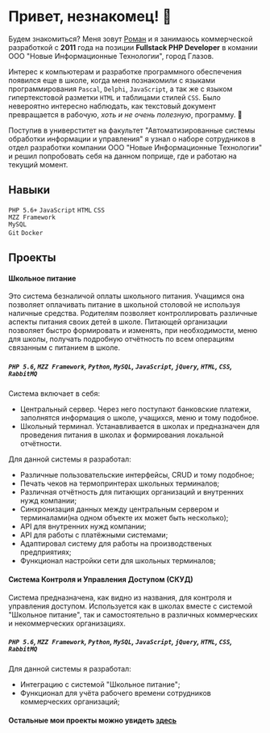 # Привет, незнакомец! 👋

Будем знакомиться? Меня зовут [Роман](https://t.me/srhamster "Мой телеграм") и я занимаюсь коммерческой разработкой с **2011** года на позиции **Fullstack PHP Developer** в комании ООО "Новые Информационные Технологии", город Глазов. 

Интерес к компьютерам и разработке программного обеспечения появился еще в школе, когда меня познакомили с языками программирования `Pascal`, `Delphi`, `JavaScript`, а так же с языком гипертекстовой разметки `HTML` и таблицами стилей `CSS`. Было невероятно интересно наблюдать, как текстовый документ превращается в рабочую, _хоть и не очень полезную_, программу. 🤩 

Поступив в универститет на факультет "Автоматизированные системы обработки информации и управления" я узнал о наборе сотрудников в отдел разработки компании ООО "Новые Информационные Технологии" и решил попробовать себя на данном поприще, где и работаю на текущий момент.

## Навыки

`PHP 5.6+` `JavaScript` `HTML` `CSS` \
`MZZ Framework` \
`MySQL` \
`Git` `Docker`

## Проекты

#### Школьное питание

Это система безналичой оплаты школьного питания. Учащимся она позволяет оплачивать питание в школьной столовой не используя наличные средства. Родителям позволяет контроллировать различные аспекты питания своих детей в школе. Питающей организации позволяет быстро формировать и изменять, при необходимости, меню для школы, получать подробную отчётность по всем операциям связанным с питанием в школе.

##### `PHP 5.6`, `MZZ Framework`, `Python`, `MySQL`, `JavaScript`, `jQuery`, `HTML`, `CSS`, `RabbitMQ`

Система включает в себя:
- Центральный сервер. Через него поступают банковские платежи, заполнятся информация о школе, учащихся, меню и тому подобное.
- Школьный терминал. Устанавливается в школах и предназначен для проведения питания в школах и формирования локальной отчётности.

Для данной системы я разработал:
- Различные пользовательские интерфейсы, CRUD и тому подобное;
- Печать чеков на термопринтерах школьных терминалов;
- Различная отчётность для питающих организаций и внутренних нужд компании;
- Синхронизация данных между центральным сервером и терминалами(на одном объекте их может быть несколько);
- API для внутренних нужд компании;
- API для работы с платёжными системами;
- Адаптировал систему для работы на производственых предприятиях;
- Функционал настройки сети для школьных терминалов;

#### Система Контроля и Управления Доступом (СКУД)

Система предназначена, как видно из названия, для контроля и управления доступом. Используется как в школах вместе с системой "Школьное питание", так и самостоятельно в различных коммерческих и некоммерческих организациях.

##### `PHP 5.6`, `MZZ Framework`, `Python`, `MySQL`, `JavaScript`, `jQuery`, `HTML`, `CSS`, `RabbitMQ`

Для данной системы я разработал:
- Интеграцию с системой "Школьное питание";
- Функционал для учёта рабочего времени сотрудников коммерческих организаций;

#### Остальные мои проекты можно увидеть [здесь](https://github.com/srhmster?tab=repositories "Repositories")
